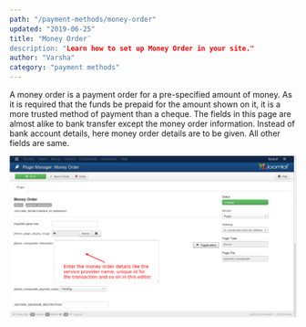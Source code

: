 ```yaml
---
path: "/payment-methods/money-order"
updated: "2019-06-25"
title: "Money Order¨
description: "Learn how to set up Money Order in your site."
author: "Varsha"
category: "payment methods"
---
```


A money order is a payment order for a pre-specified amount of money. As it is required that the funds be prepaid for the amount shown on it, it is a more trusted method of payment than a cheque. The fields in this page are almost alike to bank transfer except the money order information. Instead of bank account details, here money order details are to be given. All other fields are same.

![paymethod](../../images/payment-methods/money-order/paymethod_mo.png)
